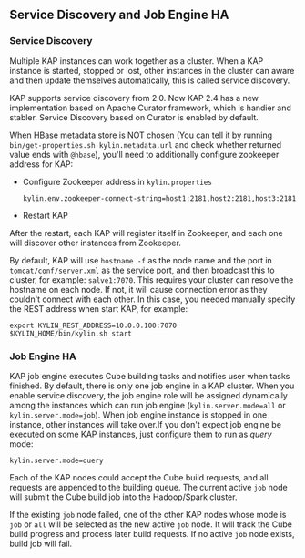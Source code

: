 ## Service Discovery and Job Engine HA

### Service Discovery

Multiple KAP instances can work together as a cluster. When a KAP instance is started, stopped or lost, other instances in the cluster can aware and then update themselves automatically, this is called service discovery.

KAP supports service discovery from 2.0. Now KAP 2.4 has a new implementation based on Apache Curator framework, which is handier and stabler. Service Discovery based on Curator is enabled by default.


When HBase metadata store is NOT chosen (You can tell it by running `bin/get-properties.sh kylin.metadata.url` and check whether returned value ends with `@hbase`), you'll need to additionally configure zookeeper address for KAP:

- Configure Zookeeper address in `kylin.properties`
  ```properties
  kylin.env.zookeeper-connect-string=host1:2181,host2:2181,host3:2181
  ```

- Restart KAP

After the restart, each KAP will register itself in Zookeeper, and each one will discover other instances from Zookeeper. 

By default, KAP will use `hostname -f` as the node name and the port in `tomcat/conf/server.xml` as the service port, and then broadcast this to cluster, for example: `salve1:7070`. This requires your cluster can resolve the hostname on each node. If not, it will cause connection error as they couldn't connect with each other. In this case, you needed manually specify the REST address when start KAP, for example:

```shell
export KYLIN_REST_ADDRESS=10.0.0.100:7070
$KYLIN_HOME/bin/kylin.sh start
```

### Job Engine HA

KAP job engine executes Cube building tasks and notifies user when tasks finished. By default, there is only one job engine in a KAP cluster. When you enable service discovery, the job engine role will be assigned dynamically among the instances which can run job engine (`kylin.server.mode=all` or `kylin.server.mode=job`). When job engine instance is stopped in one instance, other instances will take over.If you don't expect job engine be executed on some KAP instances, just configure them to run as *query* mode:

```properties
kylin.server.mode=query
```

Each of the KAP nodes could accept the Cube build requests, and all requests are appended to the building queue. The current active `job` node will submit the Cube build job into the Hadoop/Spark cluster. 

If the existing `job` node failed, one of the other KAP nodes whose mode is `job` or `all` will be selected as the new active `job` node. It will track the Cube build progress and process later build requests. If no active `job` node exists, build job will fail. 